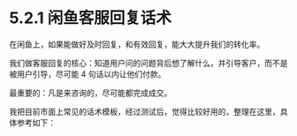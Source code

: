 # 5.2.1 闲鱼客服回复话术

在闲鱼上，如果能做好及时回复，和有效回复，能大大提升我们的转化率。

我们做客服回复的核心：知道用户问的问题背后想了解什么，并引导客户，而不是被用户引导，尽可能 4 句话以内让他们付款。

最重要的：凡是来咨询的，尽可能都完成成交。

我把目前市面上常见的话术模板，经过测试后，觉得比较好用的，整理在这里，具体参考如下：
